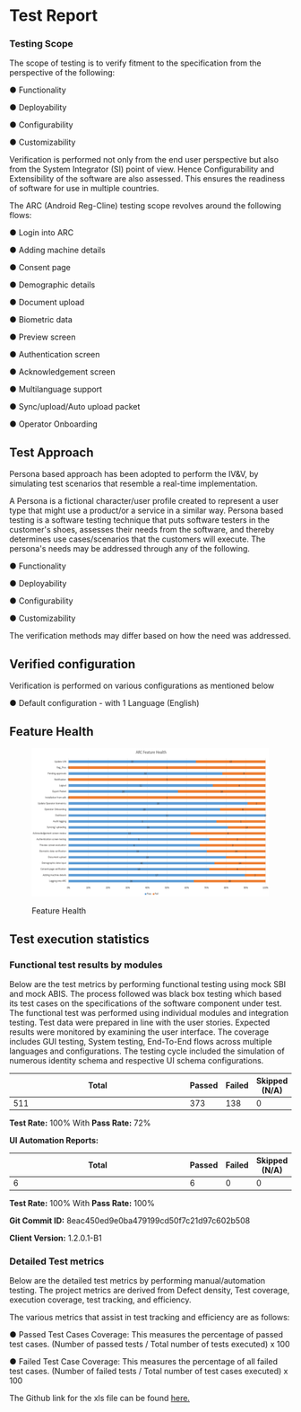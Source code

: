 # Test Report

### Testing Scope

The scope of testing is to verify fitment to the specification from the perspective of the following:&#x20;

●     Functionality&#x20;

●     Deployability&#x20;

●     Configurability&#x20;

●     Customizability

Verification is performed not only from the end user perspective but also from the System Integrator (SI) point of view. Hence Configurability and Extensibility of the software are also assessed. This ensures the readiness of software for use in multiple countries.

The ARC (Android Reg-Cline) testing scope revolves around the following flows:

●     Login into ARC

●     Adding machine details

●     Consent page

●     Demographic details

●     Document upload

●     Biometric data

●     Preview screen

●     Authentication screen

●     Acknowledgement screen

●     Multilanguage support

●     Sync/upload/Auto upload packet

●     Operator Onboarding

## Test Approach

Persona based approach has been adopted to perform the IV\&V, by simulating test scenarios that resemble a real-time implementation.

A Persona is a fictional character/user profile created to represent a user type that might use a product/or a service in a similar way. Persona based testing is a software testing technique that puts software testers in the customer's shoes, assesses their needs from the software, and thereby determines use cases/scenarios that the customers will execute. The persona's needs may be addressed through any of the following.

●     Functionality&#x20;

●     Deployability&#x20;

●     Configurability&#x20;

●     Customizability

The verification methods may differ based on how the need was addressed.

## Verified configuration

Verification is performed on various configurations as mentioned below

●     Default configuration - with 1 Language (English)

## Feature Health

<figure><img src="../../.gitbook/assets/feature_health (1).png" alt=""><figcaption><p>Feature Health</p></figcaption></figure>

## Test execution statistics

### Functional test results by modules

Below are the test metrics by performing functional testing using mock SBI and mock ABIS. The process followed was black box testing which based its test cases on the specifications of the software component under test. The functional test was performed using individual modules and integration testing. Test data were prepared in line with the user stories. Expected results were monitored by examining the user interface. The coverage includes GUI testing, System testing, End-To-End flows across multiple languages and configurations. The testing cycle included the simulation of numerous identity schema and respective UI schema configurations.

<table><thead><tr><th width="332">Total</th><th>Passed</th><th>Failed</th><th>Skipped (N/A)</th></tr></thead><tbody><tr><td>511</td><td>373</td><td>138</td><td>0</td></tr></tbody></table>

**Test Rate:** 100% With **Pass Rate:** 72%

**UI Automation Reports:**

<table><thead><tr><th width="342">Total</th><th>Passed</th><th>Failed</th><th>Skipped (N/A)</th></tr></thead><tbody><tr><td>6</td><td>6</td><td>0</td><td>0</td></tr></tbody></table>

**Test Rate:** 100% With **Pass Rate:** 100%

**Git Commit ID:** 8eac450ed9e0ba479199cd50f7c21d97c602b508

**Client Version:** 1.2.0.1-B1

### Detailed Test metrics

Below are the detailed test metrics by performing manual/automation testing. The project metrics are derived from Defect density, Test coverage, execution coverage, test tracking, and efficiency.

The various metrics that assist in test tracking and efficiency are as follows:

●  Passed Test Cases Coverage: This measures the percentage of passed test cases. (Number of passed tests / Total number of tests executed) x 100

●  Failed Test Case Coverage: This measures the percentage of all failed test cases. (Number of failed tests / Total number of test cases executed) x 100

The Github link for the xls file can be found [here.](https://github.com/mosip/test-management/tree/master/ARC/ARC%200.11.0-beta.1)
